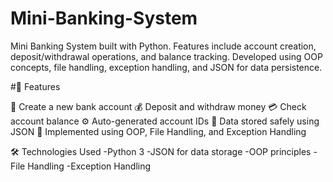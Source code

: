 # Mini-Banking-System
Mini Banking System built with Python. Features include account creation, deposit/withdrawal operations, and balance tracking. Developed using OOP concepts, file handling, exception handling, and JSON for data persistence.

#🚀 Features

🧾 Create a new bank account
💰 Deposit and withdraw money
💳 Check account balance
⚙️ Auto-generated account IDs
📂 Data stored safely using JSON
🧠 Implemented using OOP, File Handling, and Exception Handling

🛠️ Technologies Used
-Python 3
-JSON for data storage
-OOP principles
-File Handling
-Exception Handling
